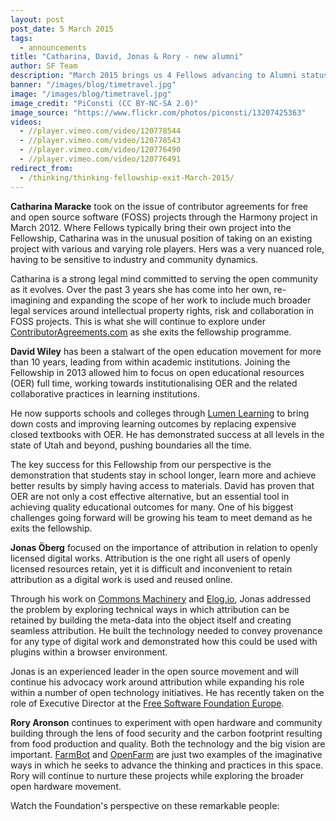 ```yaml
---
layout: post
post_date: 5 March 2015
tags: 
  - announcements
title: "Catharina, David, Jonas & Rory - new alumni"
author: SF Team
description: "March 2015 brings us 4 Fellows advancing to Alumni status. We are honoured to have been a part of their journey so far and welcome them continuing to engage and being an integral part of our Fellows network."
banner: "/images/blog/timetravel.jpg"
image: "/images/blog/timetravel.jpg"
image_credit: "PiConsti (CC BY-NC-SA 2.0)"
image_source: "https://www.flickr.com/photos/piconsti/13207425363"
videos:
  - //player.vimeo.com/video/120778544
  - //player.vimeo.com/video/120778543
  - //player.vimeo.com/video/120776490
  - //player.vimeo.com/video/120776491
redirect_from:
  - /thinking/thinking-fellowship-exit-March-2015/
---
```


**Catharina Maracke** took on the issue of contributor agreements for free and open source software (FOSS) projects through the Harmony project in March 2012. Where Fellows typically bring their own project into the Fellowship, Catharina was in the unusual position of taking on an existing project with various and varying role players. Hers was a very nuanced role, having to be sensitive to industry and community dynamics.

Catharina is a strong legal mind committed to serving the open community as it evolves. Over the past 3 years she has come into her own, re-imagining and expanding the scope of her work to include much broader legal services around intellectual property rights, risk and collaboration in FOSS projects. This is what she will continue to explore under <a href="http://contributoragreements.com" target="_blank">ContributorAgreements.com</a> as she exits the fellowship programme.

**David Wiley** has been a stalwart of the open education movement for more than 10 years, leading from within academic institutions. Joining the Fellowship in 2013 allowed him to focus on open educational resources (OER) full time, working towards institutionalising OER and the related collaborative practices in learning institutions.

He now supports schools and colleges through <a href="http://lumenlearning.com/">Lumen Learning</a> to bring down costs and improving learning outcomes by replacing expensive closed textbooks with OER. He has demonstrated success at all levels in the state of Utah and beyond, pushing boundaries all the time.

The key success for this Fellowship from our perspective is the demonstration that students stay in school longer, learn more and achieve better results by simply having access to materials. David has proven that OER are not only a cost effective alternative, but an essential tool in achieving quality educational outcomes for many. One of his biggest challenges going forward will be growing his team to meet demand as he exits the fellowship.

**Jonas Öberg** focused on the importance of attribution in relation to openly licensed digital works. Attribution is the one right all users of openly licensed resources retain, yet it is difficult and inconvenient to retain attribution as a digital work is used and reused online. 

Through his work on <a href="http://commonsmachinery.se/">Commons Machinery</a> and <a href="http://elog.io/">Elog.io</a>, Jonas addressed the problem by exploring technical ways in which attribution can be retained by building the meta-data into the object itself and creating seamless attribution. He built the technology needed to convey provenance for any type of digital work and demonstrated how this could be used with plugins within a browser environment.

Jonas is an experienced leader in the open source movement and will continue his advocacy work around attribution while expanding his role within a number of open technology initiatives. He has recently taken on the role of Executive Director at the <a href="http://fsfe.org/about/oberg/">Free Software Foundation Europe</a>.

**Rory Aronson** continues to experiment with open hardware and community building through the lens of food security and the carbon footprint resulting from food production and quality.  Both the technology and the big vision are important. <a href="http://go.farmbot.it/">FarmBot</a> and <a href="https://openfarm.cc/">OpenFarm</a> are just two examples of the imaginative ways in which he seeks to advance the thinking and practices in this space. Rory will continue to nurture these projects while exploring the broader open hardware movement.

Watch the Foundation's perspective on these remarkable people:

<!-- Videos listed in the front-matter will automatically be added here. -->

